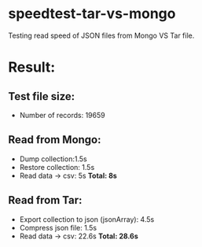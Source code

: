 # speedtest-tar-vs-mongo
Testing read speed of JSON files from Mongo VS Tar file.
# Result:
## Test file size:
* Number of records: 19659
## Read from Mongo:
* Dump collection:1.5s
* Restore collection: 1.5s
* Read data -> csv: 5s
**Total: 8s**
## Read from Tar:
* Export collection to json (jsonArray): 4.5s
* Compress json file: 1.5s
* Read data -> csv: 22.6s
**Total: 28.6s**
